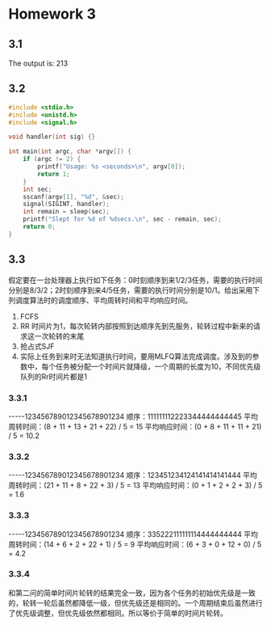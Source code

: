 # Homework 3

## 3.1

The output is: 213

## 3.2

```c
#include <stdio.h>
#include <unistd.h>
#include <signal.h>

void handler(int sig) {}

int main(int argc, char *argv[]) {
    if (argc != 2) {
        printf("Usage: %s <seconds>\n", argv[0]);
        return 1;
    }
    int sec;
    sscanf(argv[1], "%d", &sec);
    signal(SIGINT, handler);
    int remain = sleep(sec);
    printf("Slept for %d of %dsecs.\n", sec - remain, sec);
    return 0;
}
```

## 3.3

假定要在一台处理器上执行如下任务：0时刻顺序到来1/2/3任务，需要的执行时间分别是8/3/2；2时刻顺序到来4/5任务，需要的执行时间分别是10/1。给出采用下列调度算法时的调度顺序、平均周转时间和平均响应时间。

1. FCFS
2. RR 时间片为1，每次轮转内部按照到达顺序先到先服务，轮转过程中新来的请求这一次轮转的末尾
3. 抢占式SJF
4. 实际上任务到来时无法知道执行时间，要用MLFQ算法完成调度。涉及到的参数中，每个任务被分配一个时间片就降级，一个周期的长度为10，不同优先级队列的Rr时间片都是1

### 3.3.1

-----123456789012345678901234
顺序：111111112223344444444445
平均周转时间：(8 + 11 + 13 + 21 + 22) / 5 = 15
平均响应时间：(0 + 8 + 11 + 11 + 21) / 5 = 10.2

### 3.3.2

-----123456789012345678901234
顺序：123451234124141414141444
平均周转时间：(21 + 11 + 8 + 22 + 3) / 5 = 13
平均响应时间：(0 + 1 + 2 + 2 + 3) / 5 = 1.6

### 3.3.3

-----123456789012345678901234
顺序：335222111111114444444444
平均周转时间：(14 + 6 + 2 + 22 + 1) / 5 = 9
平均响应时间：(6 + 3 + 0 + 12 + 0) / 5 = 4.2

### 3.3.4

和第二问的简单时间片轮转的结果完全一致，因为各个任务的初始优先级是一致的，轮转一轮后虽然都降低一级，但优先级还是相同的。一个周期结束后虽然进行了优先级调整，但优先级依然都相同。所以等价于简单的时间片轮转。

